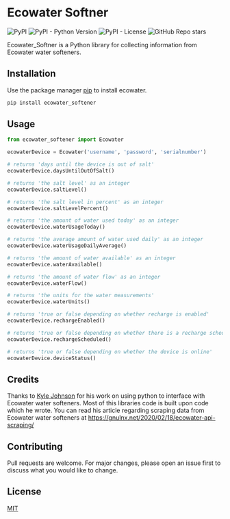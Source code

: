 # Ecowater Softner
 ![PyPI](https://img.shields.io/pypi/v/ecowater-softener?style=for-the-badge)
 ![PyPI - Python Version](https://img.shields.io/pypi/pyversions/ecowater_softener?style=for-the-badge)
 ![PyPI - License](https://img.shields.io/pypi/l/ecowater-softener?style=for-the-badge)
 ![GitHub Repo stars](https://img.shields.io/github/stars/barleybobs/ecowater_softener?style=for-the-badge)

Ecowater_Softner is a Python library for collecting information from Ecowater water softeners.

## Installation

Use the package manager [pip](https://pip.pypa.io/en/stable/) to install ecowater.

```bash
pip install ecowater_softener
```

## Usage

```python
from ecowater_softener import Ecowater

ecowaterDevice = Ecowater('username', 'password', 'serialnumber')

# returns 'days until the device is out of salt'
ecowaterDevice.daysUntilOutOfSalt()

# returns 'the salt level' as an integer
ecowaterDevice.saltLevel()

# returns 'the salt level in percent' as an integer
ecowaterDevice.saltLevelPercent()

# returns 'the amount of water used today' as an integer
ecowaterDevice.waterUsageToday()

# returns 'the average amount of water used daily' as an integer
ecowaterDevice.waterUsageDailyAverage()

# returns 'the amount of water available' as an integer
ecowaterDevice.waterAvailable()

# returns 'the amount of water flow' as an integer
ecowaterDevice.waterFlow()

# returns 'the units for the water measurements'
ecowaterDevice.waterUnits()

# returns 'true or false depending on whether recharge is enabled'
ecowaterDevice.rechargeEnabled()

# returns 'true or false depending on whether there is a recharge scheduled'
ecowaterDevice.rechargeScheduled()

# returns 'true or false depending on whether the device is online'
ecowaterDevice.deviceStatus()
```

## Credits
Thanks to [Kyle Johnson](https://github.com/kylejohnson) for his work on using python to interface with Ecowater water softeners. Most of this libraries code is built upon code which he wrote. You can read his article regarding scraping data from Ecowater water softeners at https://gnulnx.net/2020/02/18/ecowater-api-scraping/

## Contributing
Pull requests are welcome. For major changes, please open an issue first to discuss what you would like to change.

## License
[MIT](https://choosealicense.com/licenses/mit/)
